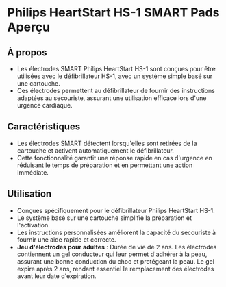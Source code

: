 # Philips HeartStart HS-1 SMART Pads Aperçu

## À propos

- Les électrodes SMART Philips HeartStart HS-1 sont conçues pour être utilisées avec le défibrillateur HS-1, avec un système simple basé sur une cartouche.
- Ces électrodes permettent au défibrillateur de fournir des instructions adaptées au secouriste, assurant une utilisation efficace lors d'une urgence cardiaque.

## Caractéristiques

- Les électrodes SMART détectent lorsqu'elles sont retirées de la cartouche et activent automatiquement le défibrillateur.
- Cette fonctionnalité garantit une réponse rapide en cas d'urgence en réduisant le temps de préparation et en permettant une action immédiate.

## Utilisation

- Conçues spécifiquement pour le défibrillateur Philips HeartStart HS-1.
- Le système basé sur une cartouche simplifie la préparation et l'activation.
- Les instructions personnalisées améliorent la capacité du secouriste à fournir une aide rapide et correcte.
- **Jeu d'électrodes pour adultes** : Durée de vie de 2 ans. Les électrodes contiennent un gel conducteur qui leur permet d'adhérer à la peau, assurant une bonne conduction du choc et protégeant la peau. Le gel expire après 2 ans, rendant essentiel le remplacement des électrodes avant leur date d'expiration.
